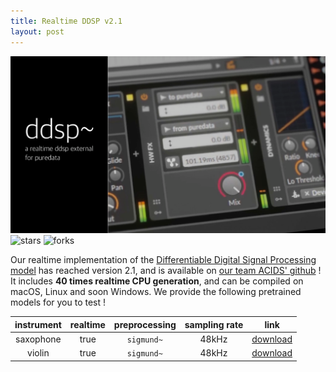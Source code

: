 ```yaml
---
title: Realtime DDSP v2.1
layout: post
---
```



[![image external](https://github.com/acids-ircam/ddsp_pytorch/raw/master/patchs/screenshot_bitwig.png)](https://www.youtube.com/watch?v=_U6Bn-1FDHc)
![stars](https://img.shields.io/github/stars/acids-ircam/ddsp_pytorch?style=flat)
![forks](https://img.shields.io/github/forks/acids-ircam/ddsp_pytorch)

Our realtime implementation of the [Differentiable Digital Signal Processing model](https://magenta.tensorflow.org/ddsp) has reached version 2.1, and is available on [our team ACIDS' github](https://github.com/acids-ircam/ddsp_pytorch) ! It includes **40 times realtime CPU generation**, and can be compiled on macOS, Linux and soon Windows. We provide the following pretrained models for you to test !

| instrument | realtime | preprocessing | sampling rate |                                  link                                  |
| :--------: | :------: | :-----------: | :-----------: | :--------------------------------------------------------------------: |
| saxophone  |   true   |  `sigmund~`   |     48kHz     | [download](https://nubo.ircam.fr/index.php/s/7AenL27BEaxLkKi/download) |
|   violin   |   true   |  `sigmund~`   |     48kHz     | [download](https://nubo.ircam.fr/index.php/s/f6XB4Kp9onxiNwZ/download) |


<div id="fb-root"></div>
<script async defer crossorigin="anonymous" src="https://connect.facebook.net/fr_FR/sdk.js#xfbml=1&version=v12.0" nonce="50a4yVLX"></script>

<center>
<div class="fb-comments" data-href="https://caillonantoine.github.io/2021/03/01/ddsp.html" data-width="" data-numposts="5"></div>
</center>